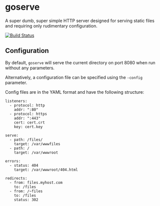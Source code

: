 goserve
=======
A super dumb, super simple HTTP server designed for serving static files and requiring only rudimentary configuration.

[![Build Status](https://drone.io/github.com/johnsto/goserve/status.png)](https://drone.io/github.com/johnsto/goserve/latest)

Configuration
-------------
By default, `goserve` will serve the current directory on port 8080 when run without any parameters.

Alternatively, a configuration file can be specified using the `-config` parameter.

Config files are in the YAML format and have the following structure:

```
listeners:
  - protocol: http
    addr: ":80"
  - protocol: https
    addr: ":443"
    cert: cert.crt
    key: cert.key

serve:
  - path: /files/
    target: /var/wwwfiles
  - path: /
    target: /var/wwwroot

errors:
  - status: 404
    target: /var/wwwroot/404.html

redirects:
  - from: files.myhost.com
    to: /files
  - from: /~files
    to: /files
    status: 302
```
